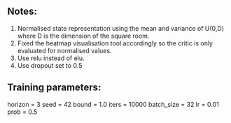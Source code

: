 ## Notes:
1. Normalised state representation using the mean and variance of U(0,D) where D is the dimension of the square room. 
2. Fixed the heatmap visualisation tool accordingly so the critic is only evaluated for normalised values. 
3. Use relu instead of elu. 
4. Use dropout set to 0.5

## Training parameters:
horizon = 3
seed = 42
bound = 1.0
iters = 10000 
batch_size = 32
lr = 0.01
prob = 0.5